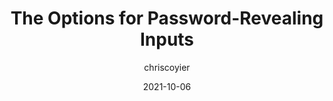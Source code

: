 ---
author: chriscoyier
date: 2021-10-06
permalink: false
publisher: css
tags:
  - html
  - css
  - security
  - usability
target_url: https://css-tricks.com/the-options-for-password-revealing-inputs/
title: The Options for Password-Revealing Inputs
---